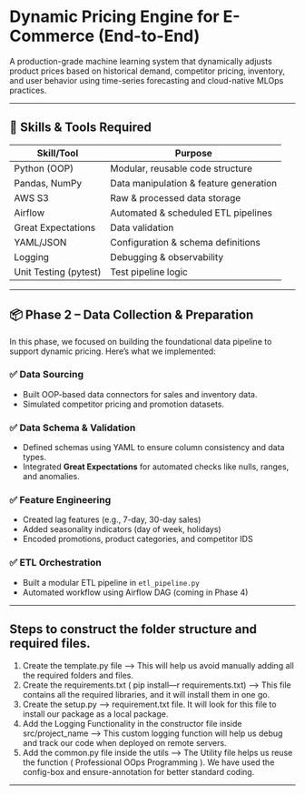 # Dynamic Pricing Engine for E-Commerce (End-to-End)

A production-grade machine learning system that dynamically adjusts product prices based on historical demand, competitor pricing, inventory, and user behavior using time-series forecasting and cloud-native MLOps practices.

---

## 🚀 Skills & Tools Required

| Skill/Tool            | Purpose                                  |
|-----------------------|------------------------------------------|
| Python (OOP)          | Modular, reusable code structure         |
| Pandas, NumPy         | Data manipulation & feature generation   |
| AWS S3                | Raw & processed data storage             |
| Airflow               | Automated & scheduled ETL pipelines      |
| Great Expectations    | Data validation                          |
| YAML/JSON             | Configuration & schema definitions       |
| Logging               | Debugging & observability                |
| Unit Testing (pytest) | Test pipeline logic                      |

---

## 📦 Phase 2 – Data Collection & Preparation

In this phase, we focused on building the foundational data pipeline to support dynamic pricing. Here’s what we implemented:

### ✅ Data Sourcing
- Built OOP-based data connectors for sales and inventory data.
- Simulated competitor pricing and promotion datasets.

### ✅ Data Schema & Validation
- Defined schemas using YAML to ensure column consistency and data types.
- Integrated **Great Expectations** for automated checks like nulls, ranges, and anomalies.

### ✅ Feature Engineering
- Created lag features (e.g., 7-day, 30-day sales)
- Added seasonality indicators (day of week, holidays)
- Encoded promotions, product categories, and competitor IDS

### ✅ ETL Orchestration
- Built a modular ETL pipeline in `etl_pipeline.py`
- Automated workflow using Airflow DAG (coming in Phase 4)

------------------------------------------------------------------------------------------------------------
## Steps to construct the folder structure and required files.

1. Create the template.py file --> This will help us avoid manually adding all the required folders and files.
2. Create the requirements.txt ( pip install—r requirements.txt) --> This file contains all the required libraries, and it will install them in one go.
3. Create the setup.py --> requirement.txt file. It will look for this file to install our package as a local package.
4. Add the Logging Functionality in the constructor file inside src/project_name --> This custom logging function will help us debug and track our code when deployed on remote servers.
5. Add the common.py file inside the  utils --> The Utility file helps us reuse the function ( Professional OOps Programming ). We have used the config-box and ensure-annotation for better standard coding.

------------------------------------------------------------------------------------------------------------
